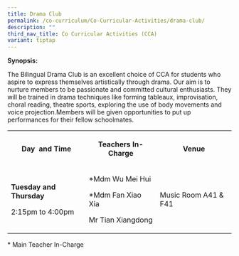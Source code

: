 ```yaml
---
title: Drama Club
permalink: /co-curriculum/Co-Curricular-Activities/drama-club/
description: ""
third_nav_title: Co Curricular Activities (CCA)
variant: tiptap
---
```

<p><strong>Synopsis:</strong></p><p>The Bilingual Drama Club is an excellent choice of CCA for students who aspire to express themselves artistically through drama. Our aim is to nurture members to be passionate and committed cultural enthusiasts. They will be trained in drama techniques like forming tableaux, improvisation, choral reading, theatre sports, exploring the use of body movements and voice projection.Members will be given opportunities to put up performances for their fellow schoolmates.</p><table><tbody><tr><th rowspan="1" colspan="1"><p>Day&nbsp; and Time</p></th><th rowspan="1" colspan="1"><p>Teachers In-Charge</p></th><th rowspan="1" colspan="1"><p>Venue</p></th></tr><tr><td rowspan="1" colspan="1"><p><strong>Tuesday and Thursday</strong></p><p>2:15pm to 4:00pm</p></td><td rowspan="1" colspan="1"><p>*Mdm Wu Mei Hui</p><p>*Mdm Fan Xiao Xia</p><p>Mr Tian Xiangdong</p></td><td rowspan="1" colspan="1"><p>Music Room A41 &amp; F41</p></td></tr></tbody></table><p>* Main Teacher In-Charge</p><p><br><br><br></p>